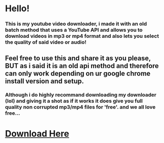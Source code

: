 # Hello!
### This is my youtube video downloader, i made it with an old batch method that uses a YouTube API and allows you to download videos in mp3 or mp4 format and also lets you select the quality of said video or audio!
## Feel free to use this and share it as you please, BUT as i said it is an old api method and therefore can only work depending on ur google chrome install version and setup.
### Although i do highly recommand downloading my downloader (lol) and giving it a shot as if it works it does give you full quality non corrupted mp3/mp4 files for 'free'. and we all love free...

# [Download Here](https://drive.google.com/drive/folders/1sWzBJsDYeGc7fUEHlmvBTf66_v1ZMhMo?usp=sharing)
